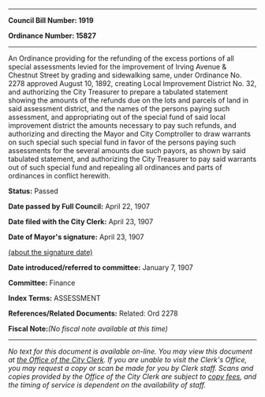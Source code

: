 

********

**Council Bill Number: 1919**
   
**Ordinance Number: 15827**
********

 An Ordinance providing for the refunding of the excess portions of all special assessments levied for the improvement of Irving Avenue & Chestnut Street by grading and sidewalking same, under Ordinance No. 2278 approved August 10, 1892, creating Local Improvement District No. 32, and authorizing the City Treasurer to prepare a tabulated statement showing the amounts of the refunds due on the lots and parcels of land in said assessment district, and the names of the persons paying such assessment, and appropriating out of the special fund of said local improvement district the amounts necessary to pay such refunds, and authorizing and directing the Mayor and City Comptroller to draw warrants on such special such special fund in favor of the persons paying such assessments for the several amounts due such payors, as shown by said tabulated statement, and authorizing the City Treasurer to pay said warrants out of such special fund and repealing all ordinances and parts of ordinances in conflict herewith.

**Status:** Passed
   
**Date passed by Full Council:** April 22, 1907
   
**Date filed with the City Clerk:** April 23, 1907
   
**Date of Mayor's signature:** April 23, 1907
   
[(about the signature date)](/~public/approvaldate.htm)
   
   
   
**Date introduced/referred to committee:** January 7, 1907
   
**Committee:** Finance
   
   
**Index Terms:** ASSESSMENT

**References/Related Documents:** Related: Ord 2278

**Fiscal Note:**_(No fiscal note available at this time)_
********

_No text for this document is available on-line. You may view this document at [the Office of the City Clerk](http://www.seattle.gov/leg/clerk/contactUs.htm). If you are unable to visit the Clerk's Office, you may request a copy or scan be made for you by Clerk staff. Scans and copies provided by the Office of the City Clerk are subject to [copy fees](http://clerk.seattle.gov/~public/clerkfees.htm), and the timing of service is dependent on the availability of staff._

